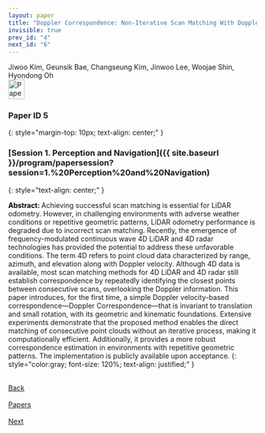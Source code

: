 ```yaml
---
layout: paper
title: "Doppler Correspondence: Non-Iterative Scan Matching With Doppler Velocity-Based Correspondence"
invisible: true
prev_id: "4"
next_id: "6"
---
```

<div class="paper-authors">
  <div class="paper-author-box">
    <div class="paper-author-name">Jiwoo Kim, Geunsik Bae, Changseung Kim, Jinwoo Lee, Woojae Shin, Hyondong Oh</div>
    <div class="paper-author-uni"></div>
  </div>
</div>

<div class="paper-pdf">
  <div>
    <a href="https://www.roboticsproceedings.org/rss21/p005.pdf" title="Download PDF" target="_blank">
      <img src="{{ site.baseurl }}/images/paper_link_cardinal_red.png" alt="Paper PDF" width="33" height="40" />
    </a>
  </div>
</div>

### Paper ID 5
{: style="margin-top: 10px; text-align: center;" }

### [Session 1. Perception and Navigation]({{ site.baseurl }}/program/papersession?session=1.%20Perception%20and%20Navigation)
{: style="text-align: center;" }

<b style="color: black;">Abstract: </b>Achieving successful scan matching is essential for LiDAR odometry. However, in challenging environments with adverse weather conditions or repetitive geometric patterns,  LiDAR odometry performance is degraded due to incorrect scan matching. Recently, the emergence of frequency-modulated continuous wave 4D LiDAR and 4D radar technologies has provided the potential to address these unfavorable conditions. The term 4D refers to point cloud data characterized by range, azimuth, and elevation along with Doppler velocity. Although 4D data is available, most scan matching methods for 4D LiDAR and 4D radar still establish correspondence by repeatedly identifying the closest points between consecutive scans, overlooking the Doppler information. This paper introduces, for the first time, a simple Doppler velocity-based correspondence—Doppler Correspondence—that is invariant to translation and small rotation, with its geometric and kinematic foundations. Extensive experiments demonstrate that the proposed method enables the direct matching of consecutive point clouds without an iterative process, making it computationally efficient. Additionally, it provides a more robust correspondence estimation in environments with repetitive geometric patterns. The implementation is publicly available upon acceptance.
{: style="color:gray; font-size: 120%; text-align: justified;" }

<div class="paper-menu">
  <div class="paper-menu-inner">
    <a href="{{ site.baseurl }}/program/papers/4/" title="Previous Paper">
            <div class="paper-menu-icon">
                <i class="fa fa-chevron-left"></i><br>
                <span class="paper-menu-label">Back</span>
            </div>
        </a>
    <a href="{{ site.baseurl }}/program/papers" title="All Papers">
      <div class="paper-menu-icon">
        <i class="fa fa-list"></i><br>
        <span class="paper-menu-label">Papers</span>
      </div>
    </a>
    <a href="{{ site.baseurl }}/program/papers/6/" title="Next Paper">
            <div class="paper-menu-icon">
                <i class="fa fa-chevron-right"></i><br>
                <span class="paper-menu-label">Next</span>
            </div>
        </a>
  </div>
</div>
